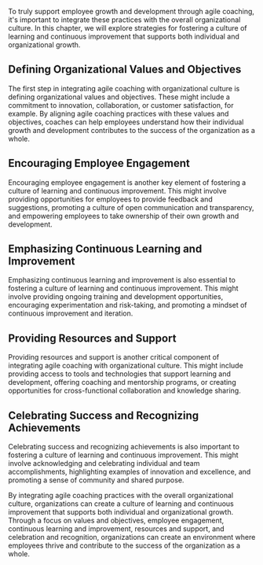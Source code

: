
To truly support employee growth and development through agile coaching, it's important to integrate these practices with the overall organizational culture. In this chapter, we will explore strategies for fostering a culture of learning and continuous improvement that supports both individual and organizational growth.

Defining Organizational Values and Objectives
---------------------------------------------

The first step in integrating agile coaching with organizational culture is defining organizational values and objectives. These might include a commitment to innovation, collaboration, or customer satisfaction, for example. By aligning agile coaching practices with these values and objectives, coaches can help employees understand how their individual growth and development contributes to the success of the organization as a whole.

Encouraging Employee Engagement
-------------------------------

Encouraging employee engagement is another key element of fostering a culture of learning and continuous improvement. This might involve providing opportunities for employees to provide feedback and suggestions, promoting a culture of open communication and transparency, and empowering employees to take ownership of their own growth and development.

Emphasizing Continuous Learning and Improvement
-----------------------------------------------

Emphasizing continuous learning and improvement is also essential to fostering a culture of learning and continuous improvement. This might involve providing ongoing training and development opportunities, encouraging experimentation and risk-taking, and promoting a mindset of continuous improvement and iteration.

Providing Resources and Support
-------------------------------

Providing resources and support is another critical component of integrating agile coaching with organizational culture. This might include providing access to tools and technologies that support learning and development, offering coaching and mentorship programs, or creating opportunities for cross-functional collaboration and knowledge sharing.

Celebrating Success and Recognizing Achievements
------------------------------------------------

Celebrating success and recognizing achievements is also important to fostering a culture of learning and continuous improvement. This might involve acknowledging and celebrating individual and team accomplishments, highlighting examples of innovation and excellence, and promoting a sense of community and shared purpose.

By integrating agile coaching practices with the overall organizational culture, organizations can create a culture of learning and continuous improvement that supports both individual and organizational growth. Through a focus on values and objectives, employee engagement, continuous learning and improvement, resources and support, and celebration and recognition, organizations can create an environment where employees thrive and contribute to the success of the organization as a whole.
